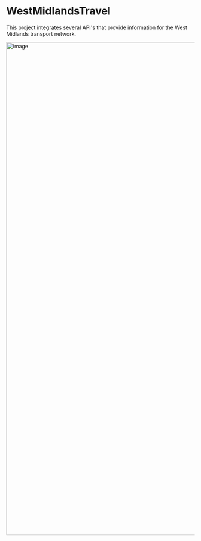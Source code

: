 # WestMidlandsTravel
This project integrates several API's that provide information for the West Midlands transport network.

<img width="1319" alt="image" src="https://user-images.githubusercontent.com/49125540/196558778-010e5ae3-89f6-47ae-94a6-018f3caac7cb.png">
